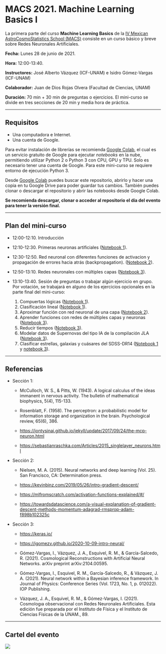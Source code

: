 # MACS 2021. Machine Learning Basics I

La primera parte del curso **Machine Learning Basics** de la [IV Mexican AstroCosmoStatistics School (MACS)](http://fisica.ugto.mx/~events/macss/?fbclid=IwAR1UObd3h7WdAYEb3mFOGypAjqXY1LJH3dJ1x24dMrvGoWeiDskgK2vECDc) consiste en un curso básico y breve sobre Redes Neuronales Artificiales.

**Fecha:** Lunes 28 de junio de 2021. 

**Hora:** 12:00-13:40.

**Instructores:** José Alberto Vázquez (ICF-UNAM) e Isidro Gómez-Vargas (ICF-UNAM)

**Colaborador:** Juan de Dios Rojas Olvera (Facultad de Ciencias, UNAM)

**Duración:** 70 min + 30 min de preguntas o ejercicios. El mini-curso se divide en tres secciones de 20 min y media hora de práctica.

-----------------------------------
## Requisitos

- Una computadora e Internet. 
- Una cuenta de Google. 

Para evitar instalación de librerías se recomienda [Google Colab](https://colab.research.google.com), el cual es un servicio gratuito de Google para ejecutar *notebooks* en la nube, permitiendo utilizar Python 2 o Python 3 con CPU, GPU y TPU. Solo es necesario tener una cuenta de Google. Para este mini-curso se requiere entorno de ejecución Python 3. 

Desde [Google Colab](https://colab.research.google.com) puedes buscar este repositorio, abrirlo y hacer una copia en tu Google Drive para poder guardar tus cambios. También puedes clonar o descargar el repositorio y abrir las notebooks desde Google Colab. 

**Se recomienda descargar, clonar o acceder al repositorio el día del evento para tener la versión final.**

-----------------------------------

## Plan del mini-curso

- 12:00-12:10. Introducción

- 12:10-12:30. Primeras neuronas artificiales ([Notebook 1](https://github.com/igomezv/MACS_2021_ML_basics_neural_networks/blob/main/1-Primeras_neuronas_artificiales.ipynb)).
	
- 12:30-12:50. Red neuronal con diferentes funciones de activacion y propagación de errores hacia atrás (backpropagation). ([Notebook 2](https://github.com/igomezv/MACS_2021_ML_basics_neural_networks/blob/main/2-Red_neuronal_backpropagation.ipynb)).

- 12:50-13:10. Redes neuronales con múltiples capas ([Notebook 3](https://github.com/igomezv/MACS_2021_ML_basics_neural_networks/blob/main/3-Redes_neuronales_keras.ipynb)).

- 13:10-13:40. Sesión de preguntas o trabajar algún ejercicio en grupo. Por votación, se trabajará en alguno de los ejercicios opcionales en la parte final del mini-curso:
	
	1. Compuertas lógicas ([Notebook 1](https://github.com/igomezv/MACS_2021_ML_basics_neural_networks/blob/main/1-Primeras_neuronas_artificiales.ipynb)).
	2. Clasificación lineal ([Notebook 1](https://github.com/igomezv/MACS_2021_ML_basics_neural_networks/blob/main/1-Primeras_neuronas_artificiales.ipynb)).
	3. Aproximar función con red neuronal de una capa ([Notebook 2](https://github.com/igomezv/MACS_2021_ML_basics_neural_networks/blob/main/2-Red_neuronal_backpropagation.ipynb)).
	4. Aprender funciones con redes de múltiples capas y neuronas ([Notebook 3](https://github.com/igomezv/MACS_2021_ML_basics_neural_networks/blob/main/3-Redes_neuronales_keras.ipynb)).
	5. Reducir tiempos ([Notebook 3](https://github.com/igomezv/MACS_2021_ML_basics_neural_networks/blob/main/3-Redes_neuronales_keras.ipynb)).
	6. Modelar datos de Supernovas del tipo IA de la compilación JLA ([Notebook 3](https://github.com/igomezv/MACS_2021_ML_basics_neural_networks/blob/main/3-Redes_neuronales_keras.ipynb)).
	7. Clasificar estrellas, galaxias y cuásares del SDSS-DR14 ([Notebook 1](https://github.com/igomezv/MACS_2021_ML_basics_neural_networks/blob/main/1-Primeras_neuronas_artificiales.ipynb) y [notebook 3](https://github.com/igomezv/MACS_2021_ML_basics_neural_networks/blob/main/3-Redes_neuronales_keras.ipynb)).	

-----------------------------

## Referencias

- Sección 1: 

	- McCulloch, W. S., & Pitts, W. (1943). A logical calculus of the ideas immanent in nervous activity. The bulletin of mathematical biophysics, 5(4), 115-133. 

	- Rosenblatt, F. (1958). The perceptron: a probabilistic model for information storage and organization in the brain. Psychological review, 65(6), 386.

	- https://jontysinai.github.io/jekyll/update/2017/09/24/the-mcp-neuron.html

	- https://sebastianraschka.com/Articles/2015_singlelayer_neurons.html 

- Sección 2:

	- Nielsen, M. A. (2015). Neural networks and deep learning (Vol. 25). San Francisco, CA: Determination press.

	- https://kevinbinz.com/2019/05/26/intro-gradient-descent/

	- https://mlfromscratch.com/activation-functions-explained/#/

	- https://towardsdatascience.com/a-visual-explanation-of-gradient-descent-methods-momentum-adagrad-rmsprop-adam-f898b102325c


- Sección 3:
		
	- https://keras.io/

	- https://igomezv.github.io/2020-10-09-intro-neural/

	- Gómez-Vargas, I., Vázquez, J. A., Esquivel, R. M., & García-Salcedo, R. (2021). Cosmological Reconstructions with Artificial Neural Networks. arXiv preprint arXiv:2104.00595.

	- Gómez-Vargas, I., Esquivel, R. M., García-Salcedo, R., & Vázquez, J. A. (2021). Neural network within a Bayesian inference framework. In Journal of Physics: Conference Series (Vol. 1723, No. 1, p. 012022). IOP Publishing.

	- Vázquez, J. A., Esquivel, R. M., & Gómez-Vargas, I. (2021). Cosmologıa observacional con Redes Neuronales Artificiales. Esta edición fue preparada por el Instituto de Física y el Instituto de Ciencias Físicas de la UNAM., 89.

-----------------------------

## Cartel del evento

![](https://github.com/igomezv/MACS_2021_neural_networks/blob/main/figures/macs.jpg)